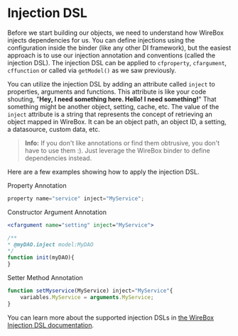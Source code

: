 # Injection DSL

Before we start building our objects, we need to understand how WireBox injects dependencies for us. You can define injections using the configuration inside the binder (like any other DI framework), but the easiest approach is to use our injection annotation and conventions (called the injection DSL). The injection DSL can be applied to `cfproperty`, `cfargument`, `cffunction` or called via `getModel()` as we saw previously.

You can utilize the injection DSL by adding an attribute called `inject` to properties, arguments and functions. This attribute is like your code shouting, "**Hey, I need something here. Hello! I need something!**" That something might be another object, setting, cache, etc. The value of the `inject` attribute is a string that represents the concept of retrieving an object mapped in WireBox. It can be an object path, an object ID, a setting, a datasource, custom data, etc.

> **Info:** If you don't like annotations or find them obtrusive, you don't have to use them :).  Just leverage the WireBox binder to define dependencies instead.

Here are a few examples showing how to apply the injection DSL.

Property Annotation
```js
property name="service" inject="MyService";
```

Constructor Argument Annotation
```cfml
<cfargument name="setting" inject="MyService">
```
```js
/**
* @myDAO.inject model:MyDAO
*/
function init(myDAO){
}
```

Setter Method Annotation
```js
function setMyservice(MyService) inject="MyService"{
	variables.MyService = arguments.MyService;
}
```

You can learn more about the supported injection DSLs in [the WireBox Injection DSL documentation](http://wirebox.ortusbooks.com/content/injection_dsl/index.html).
